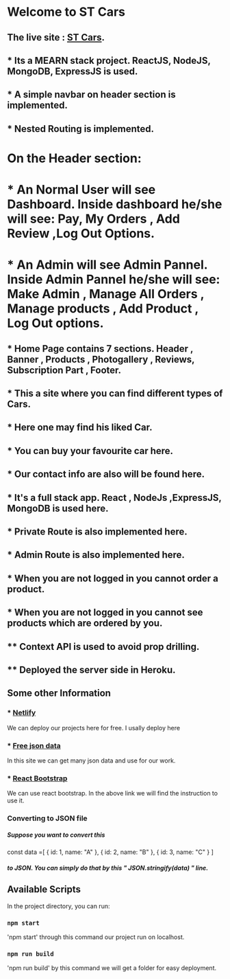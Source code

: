 # Welcome to ST Cars

## The live site : [ST Cars](https://st-cars.web.app/).

## * Its a MEARN stack project. ReactJS, NodeJS, MongoDB, ExpressJS is used.

## * A simple navbar on header section is implemented.
## * Nested Routing is implemented.

# On the Header section:
# * An Normal User will see Dashboard. Inside dashboard he/she will see: Pay, My Orders , Add Review ,Log Out Options.
# * An Admin will see Admin Pannel. Inside Admin Pannel he/she will see: Make Admin , Manage All Orders , Manage products , Add Product , Log Out options.

## * Home Page contains 7 sections. Header , Banner , Products , Photogallery , Reviews, Subscription Part , Footer.
## * This a site where you can find different types of Cars.
## * Here one may find his liked Car.
## * You can buy your favourite car here.
## * Our contact info are also will be found here.
## * It's a full stack app. React , NodeJs ,ExpressJS, MongoDB is used here.
## * Private Route is also implemented here.
## * Admin Route is also implemented here.
 
## * When you are not logged in you cannot order a product.  
## * When you are not logged in you cannot see  products which are ordered by you.  
## ** Context API is used to avoid prop drilling.

## ** Deployed the server side in Heroku.

## Some other Information

### * [Netlify](https://app.netlify.com/)
We can deploy our projects here for free. I usally deploy here

### * [Free json data](https://jsonplaceholder.typicode.com/)
In this site we can get many json data and use for our work.

### * [React Bootstrap](https://react-bootstrap.github.io/getting-started/introduction/)
We can use react bootstrap. In the above link we will find the instruction to use it.

### Converting to JSON file
##### Suppose you want to convert this
const data =[
    {
id: 1,
name: "A"
},
{
id: 2,
name: "B"
},
{
id: 3,
name: "C"
}
    ]
 ##### to JSON. You can simply do that by this " JSON.stringify(data) " line.  

## Available Scripts

In the project directory, you can run:

### `npm start`
'npm start' through this command our project run on localhost.
### `npm run build`
'npm run build' by this command we will get a folder for easy deployment.

